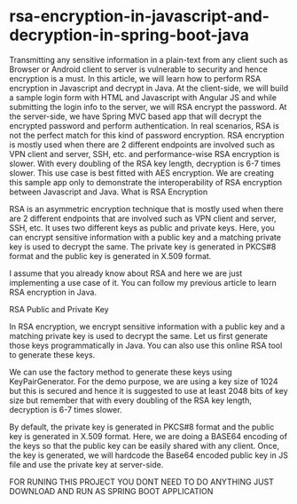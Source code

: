 # rsa-encryption-in-javascript-and-decryption-in-spring-boot-java

Transmitting any sensitive information in a plain-text from any client such as Browser or Android client to server is vulnerable to security and hence encryption is a must. In this article, we will learn how to perform RSA encryption in Javascript and decrypt in Java. At the client-side, we will build a sample login form with HTML and Javascript with Angular JS and while submitting the login info to the server, we will RSA encrypt the password. At the server-side, we have  Spring MVC based app that will decrypt the encrypted password and perform authentication. 
In real scenarios, RSA is not the perfect match for this kind of password encryption. RSA encryption is mostly used when there are 2 different endpoints are involved such as VPN client and server, SSH, etc. and performance-wise RSA encryption is slower. With every doubling of the RSA key length, decryption is 6-7 times slower. This use case is best fitted with AES encryption. We are creating this sample app only to demonstrate the interoperability of RSA encryption between Javascript and Java.
What is RSA Encryption

RSA is an asymmetric encryption technique that is mostly used when there are 2 different endpoints that are involved such as VPN client and server, SSH, etc. It uses two different keys as public and private keys. Here, you can encrypt sensitive information with a public key and a matching private key is used to decrypt the same.  The private key is generated in PKCS#8 format and the public key is generated in X.509 format.


I assume that you already know about RSA and here we are just implementing a use case of it. You can follow my previous article to learn RSA encryption in Java.

RSA Public and Private Key

In RSA encryption, we encrypt sensitive information with a public key and a matching private key is used to decrypt the same. Let us first generate those keys programmatically in Java. You can also use this online RSA tool to generate these keys. 


We can use the factory method to generate these keys using KeyPairGenerator. For the demo purpose, we are using a key size of 1024 but this is secured and hence it is suggested to use at least 2048 bits of key size but remember that with every doubling of the RSA key length, decryption is 6-7 times slower. 

By default, the private key is generated in PKCS#8 format and the public key is generated in X.509 format. Here, we are doing a BASE64 encoding of the keys so that the public key can be easily shared with any client. Once, the key is generated, we will hardcode the Base64 encoded public key in JS file and use the private key at server-side.



FOR RUNING THIS PROJECT YOU DONT NEED TO DO ANYTHING JUST DOWNLOAD AND RUN AS SPRING BOOT APPLICATION
